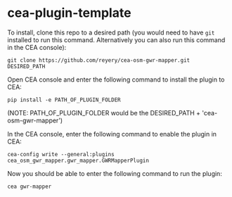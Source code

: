 # cea-plugin-template

To install, clone this repo to a desired path (you would need to have `git` installed to run this command. Alternatively you can also run this command in the CEA console):

```git clone https://github.com/reyery/cea-osm-gwr-mapper.git DESIRED_PATH```


Open CEA console and enter the following command to install the plugin to CEA:

```pip install -e PATH_OF_PLUGIN_FOLDER```

(NOTE: PATH_OF_PLUGIN_FOLDER would be the DESIRED_PATH + 'cea-osm-gwr-mapper')


In the CEA console, enter the following command to enable the plugin in CEA:

```cea-config write --general:plugins cea_osm_gwr_mapper.gwr_mapper.GWRMapperPlugin```

Now you should be able to enter the following command to run the plugin:

```cea gwr-mapper```